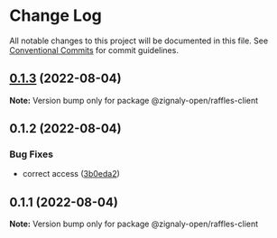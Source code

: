 # Change Log

All notable changes to this project will be documented in this file.
See [Conventional Commits](https://conventionalcommits.org) for commit guidelines.

## [0.1.3](https://github.com/zignaly-open/zigraffle/compare/@zignaly-open/raffles-client@0.1.2...@zignaly-open/raffles-client@0.1.3) (2022-08-04)

**Note:** Version bump only for package @zignaly-open/raffles-client





## 0.1.2 (2022-08-04)


### Bug Fixes

* correct access ([3b0eda2](https://github.com/zignaly-open/zigraffle/commit/3b0eda2efbe7c8eb57a3fcca8e0be306daa2ac22))





## 0.1.1 (2022-08-04)

**Note:** Version bump only for package @zignaly-open/raffles-client
